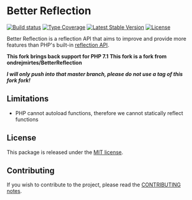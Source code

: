 Better Reflection
=================

[![Build status](https://github.com/voku/BetterReflection/workflows/Build/badge.svg?branch=master)](https://github.com/ondrejmirtes/BetterReflection/actions?query=workflow%3ABuild+branch%3Amaster)
[![Type Coverage](https://shepherd.dev/github/voku/BetterReflection/coverage.svg)](https://shepherd.dev/github/voku/BetterReflection)
[![Latest Stable Version](https://poser.pugx.org/voku/better-reflection/v/stable)](https://packagist.org/packages/voku/better-reflection)
[![License](https://poser.pugx.org/voku/better-reflection/license)](https://packagist.org/packages/voku/better-reflection)

Better Reflection is a reflection API that aims to improve and provide more features than PHP's built-in
[reflection API](https://php.net/manual/en/book.reflection.php).

**This fork brings back support for PHP 7.1**
**This fork is a fork from ondrejmirtes/BetterReflection**

***I will only push into that master branch, please do not use a tag of this fork fork!***

## Limitations

* PHP cannot autoload functions, therefore we cannot statically reflect functions

## License

This package is released under the [MIT license](LICENSE).

## Contributing

If you wish to contribute to the project, please read the [CONTRIBUTING notes](CONTRIBUTING.md).
